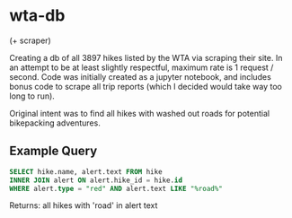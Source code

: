 # wta-db
(+ scraper)

Creating a db of all 3897 hikes listed by the WTA via scraping their site. 
In an attempt to be at least slightly respectful, maximum rate is 1 request / second.
Code was initially created as a jupyter notebook, and includes bonus code to scrape all trip reports (which I decided would take way too long to run).

Original intent was to find all hikes with washed out roads for potential bikepacking adventures. 

## Example Query
```SQL
SELECT hike.name, alert.text FROM hike 
INNER JOIN alert ON alert.hike_id = hike.id 
WHERE alert.type = "red" AND alert.text LIKE "%road%"
```
Returns: all hikes with 'road' in alert text
